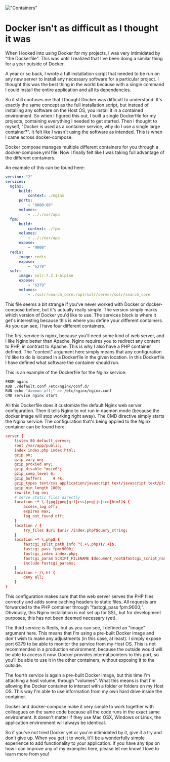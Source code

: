!["Containers"](/images/articles/0_DMj0ko2eJtSm4nRZ.jpeg)

# Docker isn't as difficult as I thought it was

When I looked into using Docker for my projects, I was very intimidated by "the Dockerfile". This was until I realized that I've been doing a similar thing for a year outside of Docker.

A year or so back, I wrote a full installation script that needed to be run on any new server to install any necessary software for a particular project. I thought this was the best thing in the world because with a single command I could install the entire application and all its dependencies.

So it still confuses me that I thought Docker was difficult to understand. It's exactly the same concept as the full installation script, but instead of installing any software on the Host OS, you install it in a contained environment. So when I figured this out, I built a single Dockerfile for my projects, containing everything I needed to get started. Then I thought to myself, "Docker is used as a container service, why do I use a single large container?". It felt like I wasn't using the software as intended. This is when I came across docker-compose.

Docker compose manages multiple different containers for you through a docker-compose.yml file. Now I finally felt like I was taking full advantage of the different containers.

An example of this can be found here:

```yml
version: "2"
services:
  nginx:
      build:
          context: ./nginx
      ports:
          - "8080:80"
      volumes:
          - ../:/var/app
  fpm:
      build:
          context: ./fpm
      volumes:
          - ../:/var/app
      expose:
          - "9000"
  redis:
      image: redis
      expose:
          - "6379"
  solr:
      image: solr:7.2.1-alpine
      expose:
          - "6379"
      volumes:
          - ./solr/search_core:/opt/solr/server/solr/search_core

```

This file seems a bit strange if you've never worked with Docker or docker-compose before, but it's actually really simple. The version simply marks which version of Docker you'd like to use. The services block is where it get's interesting because this is where you define your different containers. As you can see, I have four different containers.

The first service is nginx, because you'll need some kind of web server, and I like Nginx better than Apache. Nginx requires you to redirect any content to PHP, in contrast to Apache. This is why I also have a PHP container defined. The "context" argument here simply means that any configuration I'd like to do is located in a Dockerfile in the given location. In this Dockerfile I have defined what software the container should run.

This is an example of the Dockerfile for the Nginx service:

```bash
FROM nginx
ADD ./default.conf /etc/nginx/conf.d/
RUN echo "daemon off;" >> /etc/nginx/nginx.conf
CMD service nginx start
```

All this Dockerfile does it customize the default Nginx web server configuration. Then it tells Nginx to not run in daemon mode (because the docker image will stop working right away). The CMD directive simply starts the Nginx service. The configuration that's being applied to the Nginx container can be found here:

```conf
server {
    listen 80 default_server;
    root /var/app/public;
    index index.php index.html;
    gzip on;
    gzip_vary on;
    gzip_proxied any;
    gzip_disable "msie6";
    gzip_comp_level 6;
    gzip_buffers     4 4k;
    gzip_types text/css application/javascript text/javascript text/plain text/xml application/json application/x-font-opentype application/x-font-truetype application/x-font-ttf application/xml font/eot font/opentype font/otf image/svg+xml;
    gzip_min_length 1000;
    rewrite_log on;
    # serve static files directly
    location ~* \.(jpg|jpeg|gif|css|png|js|ico|html)$ {
        access_log off;
        expires max;
        log_not_found off;
    }
    location / {
        try_files $uri $uri/ /index.php?$query_string;
    }
    location ~* \.php$ {
        fastcgi_split_path_info ^(.+\.php)(/.+)$;
        fastcgi_pass fpm:9000;
        fastcgi_index index.php;
        fastcgi_param SCRIPT_FILENAME $document_root$fastcgi_script_name;
        include fastcgi_params;
    }
    location ~ /\.ht {
        deny all;
    }
}
```

This configuration makes sure that the web server serves the PHP files correctly and adds some caching headers to static files. All requests are forwarded to the PHP container through "fastcgi_pass fpm:9000;". Obviously, this Nginx installation is not set up for SSL, but for development purposes, this has not been deemed necessary (yet).

The third service is Redis, but as you can see, I defined an "image" argument here. This means that I'm using a pre-built Docker image and don't wish to make any adjustments (in this case, at least). I simply expose port 6379 to be able to monitor the service from my Host OS. This is not recommended in a production environment, because the outside would will be able to access it now. Docker provides internal pointers to this port, so you'll be able to use it in the other containers, without exposing it to the outside.

The fourth service is again a pre-built Docker image, but this time I'm attaching a host volume, through "volumes". What this means is that I'm allowing the Docker container to interact with a folder or folders on my Host OS. This way I'm able to use information from my own hard drive inside the container.

Docker and docker-compose make it very simple to work together with colleagues on the same code because all the code runs in the exact same environment. It doesn't matter if they use Mac OSX, Windows or Linux, the application environment will always be identical.

So if you've not tried Docker yet or you're intimidated by it, give it a try and don't give up. When you get it to work, it'll be a wonderfully simple experience to add functionality to your application. If you have any tips on how I can improve any of my examples here, please let me know! I love to learn more from you!